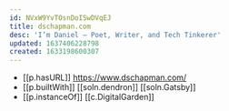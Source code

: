 ```yaml
---
id: NVxW9YvTOsnDoISwDVqEJ
title: dschapman.com
desc: 'I’m Daniel — Poet, Writer, and Tech Tinkerer'
updated: 1637406228798
created: 1633198600307
---
```


- [[p.hasURL]] https://www.dschapman.com/
- [[p.builtWith]] [[soln.dendron]] [[soln.Gatsby]]
- [[p.instanceOf]] [[c.DigitalGarden]]
